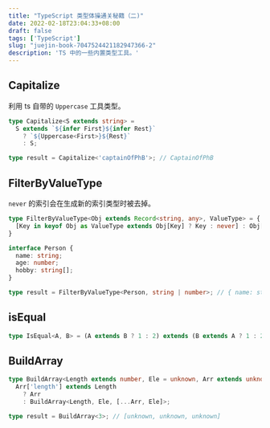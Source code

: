```yaml
---
title: "TypeScript 类型体操通关秘籍（二)"
date: 2022-02-18T23:04:33+08:00
draft: false
tags: ['TypeScript']
slug: "juejin-book-7047524421182947366-2"
description: 'TS 中的一些内置类型工具。'
---
```


## Capitalize

利用 ts 自带的 `Uppercase` 工具类型。

```typescript
type Capitalize<S extends string> =
  S extends `${infer First}${infer Rest}`
    ? `${Uppercase<First>}${Rest}`
    : S;

type result = Capitalize<'captainOfPhB'>; // CaptainOfPhB
```

## FilterByValueType

`never` 的索引会在生成新的索引类型时被去掉。

```typescript
type FilterByValueType<Obj extends Record<string, any>, ValueType> = {
  [Key in keyof Obj as ValueType extends Obj[Key] ? Key : never] : Obj[Key]
}

interface Person {
  name: string;
  age: number;
  hobby: string[];
}

type result = FilterByValueType<Person, string | number>; // { name: string; age: number }
```

## isEqual

```typescript
type IsEqual<A, B> = (A extends B ? 1 : 2) extends (B extends A ? 1 : 2) ? true : false;
```

## BuildArray

```typescript
type BuildArray<Length extends number, Ele = unknown, Arr extends unknown[] = []> =
  Arr['length'] extends Length
    ? Arr 
    : BuildArray<Length, Ele, [...Arr, Ele]>;

type result = BuildArray<3>; // [unknown, unknown, unknown]
```
